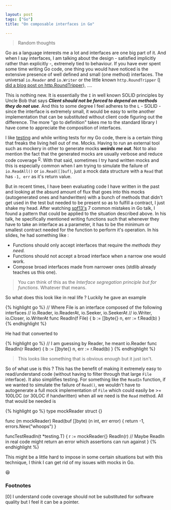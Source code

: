 ```yaml
---

layout: post
tags: ["Go"]
title: "On composable interfaces in Go"

---
```


> Random thoughts

Go as a language interests me a lot and interfaces are one big part of it.
And when I say interfaces, I am talking about the design - satisfied implicitly rather than explicitly -, extremely tied to behaviour.
If you have ever spent some time writing Go code, one thing you would have noticed is the extensive presence of
well defined and small (one method) interfaces.
The universal `io.Reader` and `io.Writer` or the little known `http.RoundTripper` ([I did a blog post on http.RoundTripper][round_tripping]), ....

This is nothing new. It is essentially the `I` in well known SOLID principles by Uncle Bob that
says ___Client should not be forced to depend on methods they do not use___.
And this to some degree I feel adheres to the `L` - SOLID - since the interface is extremely small, it would be
easy to write another implementation that can be substituted without client code figuring out the difference.
The more "go to definition" takes me to the standard library I have come to appreciate the composition of interfaces.

I like [testing](/tags/#testing) and while writing tests for my Go code, there is a certain thing that freaks the living hell out of me. Mocks.
Having to run an external tool such as mockery in other to generate mocks ___weirds me out___. Not to also mention the fact that the generated mocks
are usually verbose and reduce code coverage <sup>[0](#footnotes2)</sup>. With that said, sometimes I try hand written mocks and this is especially common when
I am trying to simulate the failure of `io.ReadAll()` or `io.Read([]buf)`, just a mock data structure with a `Read` that has `-1, err` as it's
return value.

But in recent times, I have been evaluating code I have written in the past and looking at the absurd amount of flux that goes into this mocks
(autogenerated ones and handwritten) with a bunch of methods that didn't get used in the test but needed to be present so as to fulfill a contract, I
just shake my head.
After watching [spf13's][spf] 7 common mistakes in Go talk, I found a pattern that could be applied to the situation described above.
In his talk, he specifically mentioned writing functions such that whenever they have to take an interface as a parameter,
it has to be the minimum or smallest contract needed for the function to perform it's operation. In his slides, he had something like :

- Functions should only accept interfaces that require the _methods they need._
- Functions should not accept a broad interface when a narrow one would work.
- Compose broad interfaces made from narrower ones (stdlib already teaches us this one).

> You can think of this as the _Interface segregation principle but for functions_. Whatever that means.

So what does this look like in real life ? Luckily he gave an example

{% highlight go %}
// Where File is an interface composed of the following interfaces
// io.Reader, io.ReaderAt, io.Seeker, io.SeekerAt
// io.Writer, io.Closer, io.WriterAt
func ReadIn(f File) {
	 b := []byte{}
	 n, err := f.Read(b)
}
{% endhighlight %}

He had that converted to

{% highlight go %}
// I am guessing by Reader, he meant io.Reader
func ReadIn(r Reader) {
	 b := []byte{}
	 n, err := r.Read(b)
}
{% endhighlight %}

> This looks like something that is obvious enough but it just isn't.

So of what use is this ? This has the benefit of making it extremely easy to read/understand code (without having to filter through that large
`File` interface). It also simplifies testing.
For something like the `ReadIn` function, if we wanted to simulate the failure of `Read()`,
we wouldn't have to autogenerate a full mock implementation of `File` which could easily be >= 100LOC (or 30LOC if handwritten)
when all we need is the `Read` method. All that would be needed is

{% highlight go %}
type mockReader struct {}

func (m mockReader) Read(buf []byte) (n int, err error) {
	return -1, errors.New("whoops")
}

funcTestReadIn(t *testing.T) {
	r := mockReader{}
	ReadIn(r)
	// Maybe ReadIn in real code might return an error which assertions can run against
}
{% endhighlight %}

This might be a little hard to impose in some certain situations but with this technique,
I think I can get rid of my issues with mocks in Go.

:satisfied:

### Footnotes

<div id="footnotes"></div>

<div id="footnotes2"></div>
[0] I understand code coverage should not be substituted for software quality but I feel it can be a pointer.

[round_tripping]: /blog/2017/07/24/roundtripper-go
[spf]: http://spf13.com/presentation/7-common-mistakes-in-go-2015/

